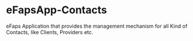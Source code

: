# eFapsApp-Contacts
eFaps Application that provides the management mechanism for all Kind of Contacts, like Clients, Providers etc.
